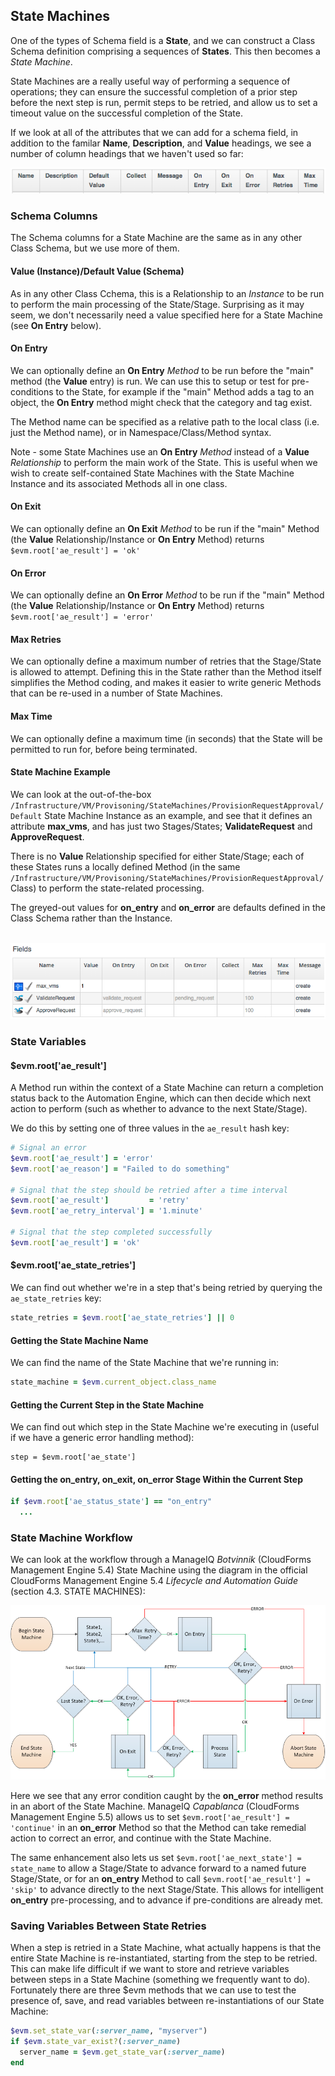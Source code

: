 ## State Machines

One of the types of Schema field is a **State**, and we can construct a Class Schema definition comprising a sequences of **States**. This then becomes a _State Machine_.

State Machines are a really useful way of performing a sequence of operations; they can ensure the successful completion of a prior step before the next step is run, permit steps to be retried, and allow us to set a timeout value on the successful completion of the State.

If we look at all of the attributes that we can add for a schema field, in addition to the familar **Name**, **Description**, and **Value** headings, we see a number of column headings that we haven't used so far:


![screenshot](images/screenshot2.png)

### Schema Columns
The Schema columns for a State Machine are the same as in any other Class Schema, but we use more of them.

#### Value (Instance)/Default Value (Schema)
As in any other Class Cchema, this is a Relationship to an _Instance_ to be run to perform the main processing of the State/Stage. Surprising as it may seem, we don't necessarily need a value specified here for a State Machine (see **On Entry** below).

#### On Entry
We can optionally define an **On Entry** _Method_ to be run before the "main" method (the **Value** entry) is run. We can use this to setup or test for pre-conditions to the State, for example if the "main" Method adds a tag to an object, the **On Entry** method might check that the category and tag exist.

The Method name can be specified as a relative path to the local class (i.e. just the Method name), or in Namespace/Class/Method syntax.

Note - some State Machines use an **On Entry** _Method_ instead of a **Value** _Relationship_ to perform the main work of the State. This is useful when we wish to create self-contained State Machines with the State Machine Instance and its associated Methods all in one class.

#### On Exit
We can optionally define an **On Exit** _Method_ to be run if the "main" Method (the **Value** Relationship/Instance or **On Entry** Method) returns `$evm.root['ae_result'] = 'ok'`

#### On Error
We can optionally define an **On Error** _Method_ to be run if the "main" Method (the **Value** Relationship/Instance or **On Entry** Method) returns `$evm.root['ae_result'] = 'error'`

#### Max Retries
We can optionally define a maximum number of retries that the Stage/State is allowed to attempt. Defining this in the State rather than the Method itself simplifies the Method coding, and makes it easier to write generic Methods that can be re-used in a number of State Machines.

#### Max Time
We can optionally define a maximum time (in seconds) that the State will be permitted to run for, before being terminated.

#### State Machine Example
We can look at the out-of-the-box `/Infrastructure/VM/Provisoning/StateMachines/ProvisionRequestApproval/Default` State Machine Instance as an example, and see that it defines an attribute **max_vms**, and has just two Stages/States; **ValidateRequest** and **ApproveRequest**. 

There is no **Value** Relationship specified for either State/Stage; each of these States runs a locally defined Method (in the same `/Infrastructure/VM/Provisoning/StateMachines/ProvisionRequestApproval/` Class) to perform the state-related processing.

The greyed-out values for **on_entry** and **on_error** are defaults defined in the Class Schema rather than the Instance.
<br> <br>

![screenshot](images/screenshot1.png)

### State Variables

#### $evm.root['ae\_result']

A Method run within the context of a State Machine can return a completion status back to the Automation Engine, which can then decide which next action to perform (such as whether to advance to the next State/Stage).

We do this by setting one of three values in the `ae_result` hash key:

```ruby
# Signal an error
$evm.root['ae_result'] = 'error'
$evm.root['ae_reason'] = "Failed to do something"

# Signal that the step should be retried after a time interval
$evm.root['ae_result']         = 'retry'
$evm.root['ae_retry_interval'] = '1.minute'

# Signal that the step completed successfully
$evm.root['ae_result'] = 'ok'
```

#### $evm.root['ae\_state\_retries']

We can find out whether we're in a step that's being retried by querying the ```ae_state_retries``` key:

```ruby
state_retries = $evm.root['ae_state_retries'] || 0
```

#### Getting the State Machine Name

We can find the name of the State Machine that we're running in:

```ruby
state_machine = $evm.current_object.class_name
```

#### Getting the Current Step in the State Machine

We can find out which step in the State Machine we're executing in (useful if we have a generic error handling method):

```
step = $evm.root['ae_state']
```

#### Getting the on\_entry, on\_exit, on\_error Stage Within the Current Step

```ruby
if $evm.root['ae_status_state'] == "on_entry"
  ...
```
### State Machine Workflow
We can look at the workflow through a ManageIQ _Botvinnik_ (CloudForms Management Engine 5.4) State Machine using the diagram in the official CloudForms Management Engine 5.4 _Lifecycle and Automation Guide_ (section 4.3. STATE MACHINES):

![state machine logic](images/state_machine_logic.png)

Here we see that any error condition caught by the **on_error** method results in an abort of the State Machine. ManageIQ _Capablanca_ (CloudForms Management Engine 5.5) allows us to set `$evm.root['ae_result'] = 'continue'` in an **on_error** Method so that the Method can take remedial action to correct an error, and continue with the State Machine.

The same enhancement also lets us set `$evm.root['ae_next_state'] = state_name` to allow a Stage/State to advance forward to a named future Stage/State, or for an **on_entry** Method to call `$evm.root['ae_result'] = 'skip'` to advance directly to the next Stage/State. This allows for intelligent **on_entry** pre-processing, and to advance if pre-conditions are already met.

### Saving Variables Between State Retries

When a step is retried in a State Machine, what actually happens is that the entire State Machine is re-instantiated, starting from the step to be retried. This can make life difficult if we want to store and retrieve variables between steps in a State Machine (something we frequently want to do). Fortunately there are three $evm methods that we can use to test the presence of, save, and read variables between re-instantiations of our State Machine:

```ruby
$evm.set_state_var(:server_name, "myserver")
if $evm.state_var_exist?(:server_name)
  server_name = $evm.get_state_var(:server_name)
end

```
